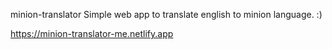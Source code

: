minion-translator
Simple web app to translate english to minion language. :)

https://minion-translator-me.netlify.app
